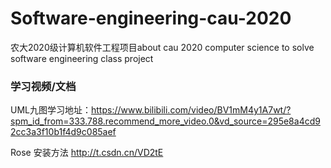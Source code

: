 # Software-engineering-cau-2020
农大2020级计算机软件工程项目about cau 2020 computer science to solve software engineering class project



    
### 学习视频/文档
UML九图学习地址：https://www.bilibili.com/video/BV1mM4y1A7wt/?spm_id_from=333.788.recommend_more_video.0&vd_source=295e8a4cd92cc3a3f10b1f4d9c085aef

Rose 安装方法 http://t.csdn.cn/VD2tE
